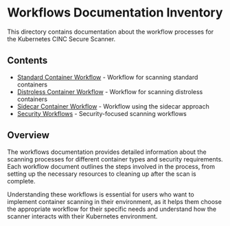 # Workflows Documentation Inventory

This directory contains documentation about the workflow processes for the Kubernetes CINC Secure Scanner.

## Contents

- [Standard Container Workflow](standard-container.md) - Workflow for scanning standard containers
- [Distroless Container Workflow](distroless-container.md) - Workflow for scanning distroless containers
- [Sidecar Container Workflow](sidecar-container.md) - Workflow using the sidecar approach
- [Security Workflows](security-workflows.md) - Security-focused scanning workflows

## Overview

The workflows documentation provides detailed information about the scanning processes for different container types and security requirements. Each workflow document outlines the steps involved in the process, from setting up the necessary resources to cleaning up after the scan is complete.

Understanding these workflows is essential for users who want to implement container scanning in their environment, as it helps them choose the appropriate workflow for their specific needs and understand how the scanner interacts with their Kubernetes environment.